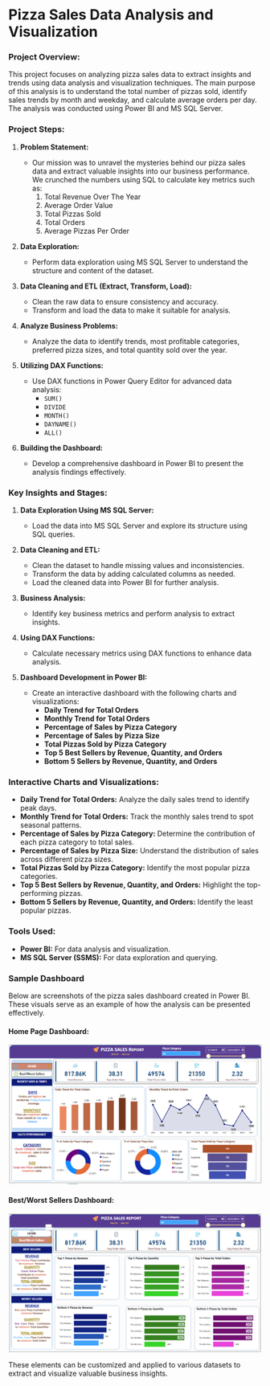 # Pizza Sales Data Analysis and Visualization
### Project Overview: 

This project focuses on analyzing pizza sales data to extract insights and trends using data analysis and visualization techniques. The main purpose of this analysis is to understand the total number of pizzas sold, identify sales trends by month and weekday, and calculate average orders per day. The analysis was conducted using Power BI and MS SQL Server.

### Project Steps:

1. **Problem Statement:**
   - Our mission was to unravel the mysteries behind our pizza sales data and extract valuable insights into our business performance. We crunched the numbers using SQL to calculate key metrics such as:
     1. Total Revenue Over The Year
     2. Average Order Value
     3. Total Pizzas Sold
     4. Total Orders
     5. Average Pizzas Per Order

2. **Data Exploration:**
   - Perform data exploration using MS SQL Server to understand the structure and content of the dataset.

3. **Data Cleaning and ETL (Extract, Transform, Load):**
   - Clean the raw data to ensure consistency and accuracy.
   - Transform and load the data to make it suitable for analysis.

4. **Analyze Business Problems:**
   - Analyze the data to identify trends, most profitable categories, preferred pizza sizes, and total quantity sold over the year.

5. **Utilizing DAX Functions:**
   - Use DAX functions in Power Query Editor for advanced data analysis:
     - `SUM()`
     - `DIVIDE`
     - `MONTH()`
     - `DAYNAME()`
     - `ALL()`

6. **Building the Dashboard:**
   - Develop a comprehensive dashboard in Power BI to present the analysis findings effectively.

### Key Insights and Stages:

1. **Data Exploration Using MS SQL Server:**
   - Load the data into MS SQL Server and explore its structure using SQL queries.

2. **Data Cleaning and ETL:**
   - Clean the dataset to handle missing values and inconsistencies.
   - Transform the data by adding calculated columns as needed.
   - Load the cleaned data into Power BI for further analysis.

3. **Business Analysis:**
   - Identify key business metrics and perform analysis to extract insights.

4. **Using DAX Functions:**
   - Calculate necessary metrics using DAX functions to enhance data analysis.

5. **Dashboard Development in Power BI:**
   - Create an interactive dashboard with the following charts and visualizations:
     - **Daily Trend for Total Orders**
     - **Monthly Trend for Total Orders**
     - **Percentage of Sales by Pizza Category**
     - **Percentage of Sales by Pizza Size**
     - **Total Pizzas Sold by Pizza Category**
     - **Top 5 Best Sellers by Revenue, Quantity, and Orders**
     - **Bottom 5 Sellers by Revenue, Quantity, and Orders**

### Interactive Charts and Visualizations:

- **Daily Trend for Total Orders:** Analyze the daily sales trend to identify peak days.
- **Monthly Trend for Total Orders:** Track the monthly sales trend to spot seasonal patterns.
- **Percentage of Sales by Pizza Category:** Determine the contribution of each pizza category to total sales.
- **Percentage of Sales by Pizza Size:** Understand the distribution of sales across different pizza sizes.
- **Total Pizzas Sold by Pizza Category:** Identify the most popular pizza categories.
- **Top 5 Best Sellers by Revenue, Quantity, and Orders:** Highlight the top-performing pizzas.
- **Bottom 5 Sellers by Revenue, Quantity, and Orders:** Identify the least popular pizzas.

### Tools Used:

- **Power BI:** For data analysis and visualization.
- **MS SQL Server (SSMS):** For data exploration and querying.

### Sample Dashboard

Below are screenshots of the pizza sales dashboard created in Power BI. These visuals serve as an example of how the analysis can be presented effectively.

#### Home Page Dashboard:
<img src = "https://github.com/Jahnavi-Thiruvidhi/Pizza-Sales-Dashboard-Using-PowerBI/blob/main/pizza%20sales%20Home%20Page%20dashboard.png?raw=true">

#### Best/Worst Sellers Dashboard:
<img src = "https://github.com/Jahnavi-Thiruvidhi/Pizza-Sales-Dashboard-Using-PowerBI/blob/main/pizza%20sales%20Best%20(or)%20Worst%20Dashboard.png?raw=true">

These elements can be customized and applied to various datasets to extract and visualize valuable business insights.
